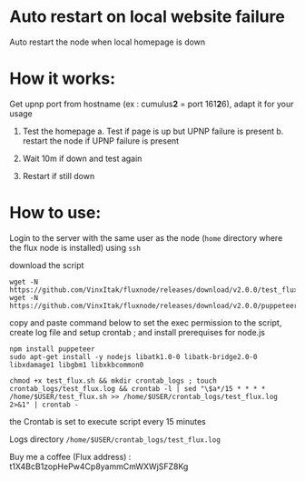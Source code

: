 # Auto restart on local website failure
Auto restart the node when local homepage is down

# How it works:
Get upnp port from hostname (ex : cumulus**2** = port 161**2**6), adapt it for your usage

1. Test the homepage
  a. Test if page is up but UPNP failure is present
  b. restart the node if UPNP failure is present

3. Wait 10m if down and test again

4. Restart if still down


# How to use:
Login to the server with the same user as the node (`home` directory where the flux node is installed) using `ssh`

download the script

```
wget -N https://github.com/VinxItak/fluxnode/releases/download/v2.0.0/test_flux.sh
wget -N https://github.com/VinxItak/fluxnode/releases/download/v2.0.0/puppeteer_upnp.js

```
copy and paste command below to set the exec permission to the script, create log file and setup crontab ; and install prerequises for node.js

```
npm install puppeteer
sudo apt-get install -y nodejs libatk1.0-0 libatk-bridge2.0-0 libxdamage1 libgbm1 libxkbcommon0

chmod +x test_flux.sh && mkdir crontab_logs ; touch crontab_logs/test_flux.log && crontab -l | sed "\$a*/15 * * * * /home/$USER/test_flux.sh >> /home/$USER/crontab_logs/test_flux.log 2>&1" | crontab -

```
the Crontab is set to execute script every 15 minutes

Logs directory `/home/$USER/crontab_logs/test_flux.log`


Buy me a coffee (Flux address) : t1X4BcB1zopHePw4Cp8yammCmWXWjSFZ8Kg
